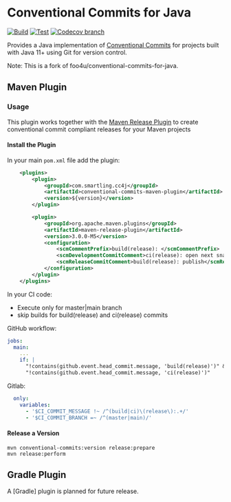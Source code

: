 # Conventional Commits for Java

[![Build](https://github.com/videki/conventional-commits-for-java/actions/workflows/build.yml/badge.svg)](https://github.com/videki/conventional-commits-for-java/actions/workflows/build.yml)
[![Test](https://github.com/videki/conventional-commits-for-java/actions/workflows/test.yml/badge.svg)](https://github.com/videki/conventional-commits-for-java/actions/workflows/test.yml)
[![Codecov branch](https://img.shields.io/codecov/c/github/videki/conventional-commits-for-java/master?label=Coverage)](https://codecov.io/gh/videki/conventional-commits-for-java)

Provides a Java implementation of [Conventional Commits] for projects built
with Java 11+ using Git for version control.

Note: This is a fork of foo4u/conventional-commits-for-java.

## Maven Plugin

### Usage

This plugin works together with the [Maven Release Plugin] to create
conventional commit compliant releases for your Maven projects

#### Install the Plugin

In your main `pom.xml` file add the plugin:

```xml
    <plugins>
        <plugin>
            <groupId>com.smartling.cc4j</groupId>
            <artifactId>conventional-commits-maven-plugin</artifactId>
            <version>${version}</version>
        </plugin>

        <plugin>
            <groupId>org.apache.maven.plugins</groupId>
            <artifactId>maven-release-plugin</artifactId>
            <version>3.0.0-M5</version>
            <configuration>
                <scmCommentPrefix>build(release): </scmCommentPrefix>
                <scmDevelopmentCommitComment>ci(release): open next snapshot version</scmDevelopmentCommitComment>
                <scmReleaseCommitComment>build(release): publish</scmReleaseCommitComment>
            </configuration>
        </plugin>
    </plugins>

```

In your CI code:

- Execute only for master|main branch
- skip builds for build(release) and ci(release) commits

GitHub workflow:

```yaml
jobs:
  main:
    ...
    if: |
      "!contains(github.event.head_commit.message, 'build(release)')" &&
      "!contains(github.event.head_commit.message, 'ci(release)')"
```

Gitlab:

```yaml
  only:
    variables:
      - '$CI_COMMIT_MESSAGE !~ /^(build|ci)\(release\):.+/'
      - '$CI_COMMIT_BRANCH =~ /^(master|main)/'
```

#### Release a Version

    mvn conventional-commits:version release:prepare
    mvn release:perform

## Gradle Plugin

A [Gradle] plugin is planned for future release.











[Conventional Commits]: https://www.conventionalcommits.org/en/v1.0.0/
[Maven Release Plugin]: https://maven.apache.org/maven-release/maven-release-plugin/
